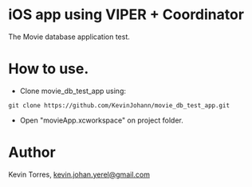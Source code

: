 # iOS app using VIPER + Coordinator

The Movie database application test.

# How to use.

- Clone movie_db_test_app using:

```
git clone https://github.com/KevinJohann/movie_db_test_app.git
```

- Open "movieApp.xcworkspace" on project folder.

# Author

Kevin Torres, kevin.johan.yerel@gmail.com
